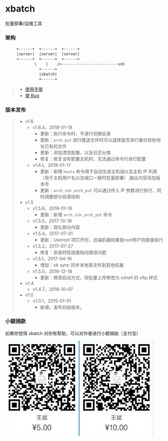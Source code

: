 # xbatch

批量部署/运维工具

### 架构

```
     +------+  +------+  +------+
     |server|  |server|  |server|
     +------+  +------+  +------+
             \    |    /<-------------------------ssh
               +------+
               |xbatch|
               +------+
```
> * [使用手册](https://github.com/BillWang139967/xbatch/wiki)
> * [提 Bug](https://github.com/BillWang139967/xbatch/issues/new)

### 版本发布
> * v1.6
>   * v1.6.4，2018-01-18
>     * 更新：执行命令时，不进行切换目录
>     * 更新：`arch_put` 进行推送文件时可以选择是否进行备份目标地址已有的文件
>     * 更新：添加清空配置，以及日志分类
>     * 修复：修复没有配置主机时，无法通过命令行进行配置
>   * v1.6.1，2018-01-17
>     * 更新：新增 `hosts` 命令用于自动生成主机组以及主机 IP 列表（用于主机用户名以及端口一致时批量部署）,输出内容添加版本号
>     * 更新：`arch_ssh` ,`arch_put` 可以通过传入 IP 参数进行执行，同时调整部分目录结构
> * v1.5
>   * v1.5.6，2018-01-16
>     * 更新：新增 `arch_ssh` ,`arch_put` 命令
>   * v1.5.5，2017-10-16
>     * 更新：简化部分内容
>   * v1.5.4，2017-07-31
>     * 更新：Useroot 项打开时，远端机器如果是root用户则直接执行
>   * v1.5.2，2017-07-27
>     * 修复：安装时软连接指向错误问题
>   * v1.5.1，2017-04-16
>     * 增加：xb sync 同步本地某文件到其他机器
>   * v1.5.0，2016-12-18
>     * 更新：修改启动方式，将批量上传修改为 xshell 的 sftp 样式
> * v1.4
>   * v1.4.7，2016-10-07
> * v1.0
>   * v1.0.1，2015-01-01
>     * 新增。发布初始版本。

### 小额捐款

如果你觉得 xbatch 对你有帮助，可以对作者进行小额捐助（支付宝）

![Screenshot](images/5.jpg)
